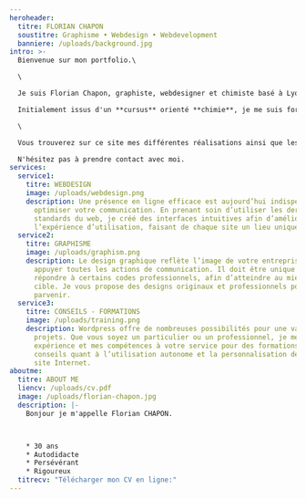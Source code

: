 ```yaml
---
heroheader:
  titre: FLORIAN CHAPON
  soustitre: Graphisme • Webdesign • Webdevelopment
  banniere: /uploads/background.jpg
intro: >-
  Bienvenue sur mon portfolio.\

  \

  Je suis Florian Chapon, graphiste, webdesigner et chimiste basé à Lyon.\

  Initialement issus d'un **cursus** orienté **chimie**, je me suis formé de manière autodidacte au **graphisme** ainsi qu'au **développement web**.\

  \

  Vous trouverez sur ce site mes différentes réalisations ainsi que les projets auxquels j'ai pu prendre part.\

  N'hésitez pas à prendre contact avec moi.
services:
  service1:
    titre: WEBDESIGN
    image: /uploads/webdesign.png
    description: Une présence en ligne efficace est aujourd’hui indispensable pour
      optimiser votre communication. En prenant soin d’utiliser les derniers
      standards du web, je créé des interfaces intuitives afin d’améliorer
      l’expérience d’utilisation, faisant de chaque site un lieu unique.
  service2:
    titre: GRAPHISME
    image: /uploads/graphism.png
    description: Le design graphique reflète l’image de votre entreprise et vient
      appuyer toutes les actions de communication. Il doit être unique et
      répondre à certains codes professionnels, afin d’atteindre au mieux sa
      cible. Je vous propose des designs originaux et professionnels pour y
      parvenir.
  service3:
    titre: CONSEILS - FORMATIONS
    image: /uploads/training.png
    description: Wordpress offre de nombreuses possibilités pour une variété de
      projets. Que vous soyez un particulier ou un professionnel, je mets mon
      expérience et mes compétences à votre service pour des formations et des
      conseils quant à l’utilisation autonome et la personnalisation de votre
      site Internet.
aboutme:
  titre: ABOUT ME
  liencv: /uploads/cv.pdf
  image: /uploads/florian-chapon.jpg
  description: |-
    Bonjour je m'appelle Florian CHAPON.



    * 30 ans
    * Autodidacte
    * Persévérant
    * Rigoureux
  titrecv: "Télécharger mon CV en ligne:"
---
```

